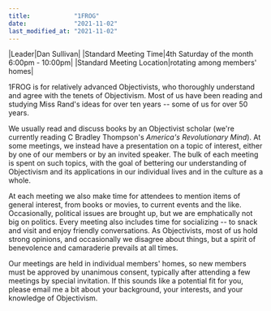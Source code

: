 ```yaml
---
title:            "1FROG"
date:             "2021-11-02"
last_modified_at: "2021-11-02"
---
```


|Leader|Dan Sullivan|
|Standard Meeting Time|4th Saturday of the month<br />6:00pm - 10:00pm|
|Standard Meeting Location|rotating among members' homes|

1FROG is for relatively advanced Objectivists, who thoroughly understand and agree with the tenets of Objectivism. Most of us have been reading and studying Miss Rand's ideas for over ten years -- some of us for over 50 years.

We usually read and discuss books by an Objectivist scholar (we're currently reading C Bradley Thompson's _America's Revolutionary Mind_). At some meetings, we instead have a presentation on a topic of interest, either by one of our members or by an invited speaker. The bulk of each meeting is spent on such topics, with the goal of bettering our understanding of Objectivism and its applications in our individual lives and in the culture as a whole.

At each meeting we also make time for attendees to mention items of general interest, from books or movies, to current events and the like. Occasionally, political issues are brought up, but we are emphatically not big on politics. Every meeting also includes time for socializing -- to snack and visit and enjoy friendly conversations. As Objectivists, most of us hold strong opinions, and occasionally we disagree about things, but a spirit of benevolence and camaraderie prevails at all times.

Our meetings are held in individual members' homes, so new members must be approved by unanimous consent, typically after attending a few meetings by special invitation. If this sounds like a potential fit for you, please email me a bit about your background, your interests, and your knowledge of Objectivism.

